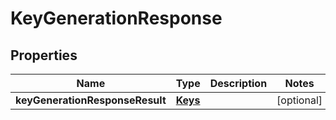 # KeyGenerationResponse

## Properties
Name | Type | Description | Notes
------------ | ------------- | ------------- | -------------
**keyGenerationResponseResult** | [**Keys**](Keys.md) |  |  [optional]
